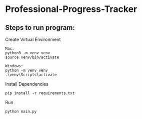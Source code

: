 # Professional-Progress-Tracker

## Steps to run program:

Create Virtual Environment

    Mac:
    python3 -m venv venv
    source venv/bin/activate

    Windows:
    python -m venv venv
    .\venv\Scripts\activate

Install Dependencies

    pip install -r requirements.txt

Run

    python main.py
